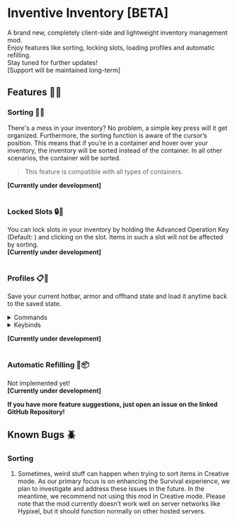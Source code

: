 # Inventive Inventory [BETA]

A brand new, completely client-side and lightweight inventory management mod.  
Enjoy features like sorting, locking slots, loading profiles and automatic refilling.  
Stay tuned for further updates!  
[Support will be maintained long-term]

## Features 🚀💡
### Sorting 🔀🔠
There's a mess in your inventory? No problem, a simple key press will it get organized.
Furthermore, the sorting function is aware of the cursor’s position. This means that if you’re in a container and hover over your inventory, the inventory will be sorted instead of the container. In all other scenarios, the container will be sorted.
> This feature is compatible with all types of containers.

**[Currently under development]**
<br>
<br>
### Locked Slots 🔒🚫
You can lock slots in your inventory by holding the Advanced Operation Key (Default: <Alt>) and clicking on the slot. Items in such a slot will not be affected by sorting.  
**[Currently under development]**
<br>
<br>
### Profiles 📋📂
Save your current hotbar, armor and offhand state and load it anytime back to the saved state.

<details>
<summary>Commands</summary>

- Save: **/inventive-profile save <profile_name> [optional_keybinding]**
- Load: **/inventive-profile load <profile_name>**
- Delete: **/inventive-profile delete <profile_name>**

> When you use the save command, you have to add a custom name. This custom name will be displayed each time the profile is loaded and also in the keybind settings. Additionally, you can assign a keybind to the profile. This keybind will be linked to the profile, allowing you to quickly access it. However, this is only possible if the chosen key is one of the Profile Keys. These keys are suggested by default but can be modified in the settings.

</details>

<details>
<summary>Keybinds</summary>

You can use totally customizable hotkeys to load and save profiles:
- Default Saving: **<Left Ctrl>** + **<Number [1-9]>**
- Default Loading: **<Alt>** + **<Number [1-9]>**

</details>

**[Currently under development]**
<br>
<br>
### Automatic Refilling 🔄📦
Not implemented yet!  
**[Currently under development]**

**If you have more feature suggestions, just open an issue on the linked GitHub Repository!**

## Known Bugs 🪲
### Sorting
1. Sometimes, weird stuff can happen when trying to sort items in Creative mode. As our primary focus is on enhancing the Survival experience, we plan to investigate and address these issues in the future. In the meantime, we recommend not using this mod in Creative mode. Please note that the mod currently doesn’t work well on server networks like Hypixel, but it should function normally on other hosted servers.